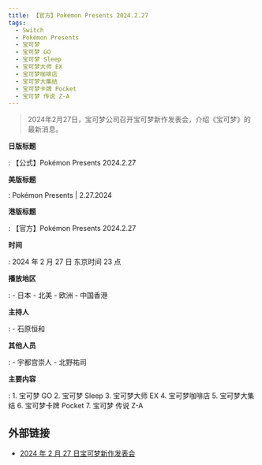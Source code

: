 ```yaml
---
title: 【官方】Pokémon Presents 2024.2.27
tags:
  - Switch
  - Pokémon Presents
  - 宝可梦
  - 宝可梦 GO
  - 宝可梦 Sleep
  - 宝可梦大师 EX
  - 宝可梦咖啡店
  - 宝可梦大集结
  - 宝可梦卡牌 Pocket
  - 宝可梦 传说 Z-A
---
```


> 2024年2月27日，宝可梦公司召开宝可梦新作发表会，介绍《宝可梦》的最新消息。

**日版标题**

:	【公式】Pokémon Presents 2024.2.27

**美版标题**

:	Pokémon Presents | 2.27.2024

**港版标题**

:	【官方】Pokémon Presents 2024.2.27

**时间**

:	2024 年 2 月 27 日 东京时间 23 点

**播放地区**

:	- 日本
	- 北美
	- 欧洲
	- 中国香港

**主持人**

:	- 石原恒和

**其他人员**

:	- 宇都宫崇人
	- 北野祐司

**主要内容**

:	1. 宝可梦 GO
	2. 宝可梦 Sleep
	3. 宝可梦大师 EX
	4. 宝可梦咖啡店
	5. 宝可梦大集结
	6. 宝可梦卡牌 Pocket
	7. 宝可梦 传说 Z-A

## 外部链接

- [2024 年 2 月 27 日宝可梦新作发表会](https://www.bilibili.com/video/BV1jK421b7y4/)
